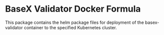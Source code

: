 # BaseX Validator Docker Formula

This package contains the helm package files for deployment of the basex-validator container to the specified
Kubernetes cluster.
